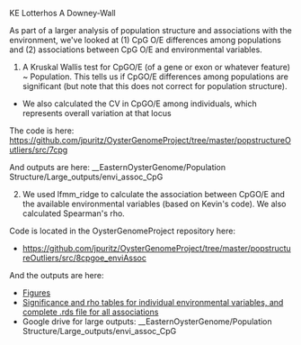 KE Lotterhos
A Downey-Wall

As part of a larger analysis of population structure and associations with the environment, we've looked at (1) CpG O/E differences 
among populations and (2) associations between CpG O/E and environmental variables.

1) A Kruskal Wallis test for CpGO/E (of a gene or exon or whatever feature) ~ Population. This tells us if CpGO/E differences among 
populations are significant (but note that this does not correct for population structure).
* We also calculated the CV in CpGO/E among individuals, which represents overall variation at that locus

The code is here:
https://github.com/jpuritz/OysterGenomeProject/tree/master/popstructureOutliers/src/7cpg

And outputs are here:
__EasternOysterGenome/Population Structure/Large_outputs/envi_assoc_CpG


2) We used lfmm_ridge to calculate the association between CpGO/E and the available environmental variables (based on Kevin's code). 
We also calculated Spearman's rho.

Code is located in the OysterGenomeProject repository here:
- https://github.com/jpuritz/OysterGenomeProject/tree/master/popstructureOutliers/src/8cpgoe_enviAssoc


And the outputs are here:
- [Figures](https://github.com/jpuritz/OysterGenomeProject/tree/master/popstructureOutliers/figures/7cpgoe_enviAssoc)
- [Significance and rho tables for individual environmental variables, and complete .rds file for all associations](https://github.com/jpuritz/OysterGenomeProject/tree/master/popstructureOutliers/data/cpgoe_enviAssoc_results) 
- Google drive for large outputs: __EasternOysterGenome/Population Structure/Large_outputs/envi_assoc_CpG
